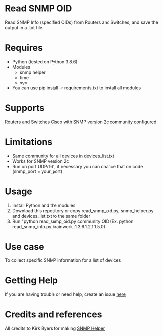 # Read SNMP OID
Read SNMP Info (specified OIDs) from Routers and Switches, and save the output in a .txt file.

# Requires
- Python (tested on Python 3.8.6)
- Modules
  - snmp helper
  - time
  - sys
- You can use pip install -r requirements.txt to install all modules

# Supports
Routers and Switches Cisco with SNMP version 2c community configured

# Limitations
- Same community for all devices in devices_list.txt
- Works for SNMP version 2c
- Run on port UDP/161, if necessary you can chance that on code (snmp_port = your_port)

# Usage
1) Install Python and the modules
2) Download this repository or copy read_snmp_oid.py, snmp_helper.py and devices_list.txt to the same folder
3) Run "python read_snmp_oid.py community OID (Ex. python read_snmp_info.py brainwork .1.3.6.1.2.1.1.5.0)

# Use case
To collect specific SNMP information for a list of devices

# Getting Help
If you are having trouble or need help, create an issue [here](https://github.com/andreirapuru/read_snmp/issues)

# Credits and references
All credits to Kirk Byers for making [SNMP Helper](https://github.com/ktbyers/pynet/blob/master/snmp/snmp_helper.py)

